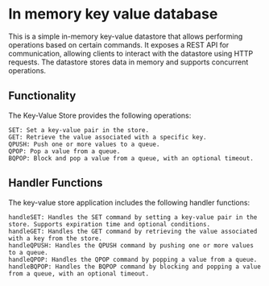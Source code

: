 # In memory key value database

This is a simple in-memory key-value datastore that allows performing operations based on certain commands. It exposes a REST API for communication, allowing clients to interact with the datastore using HTTP requests. The datastore stores data in memory and supports concurrent operations.



## Functionality

The Key-Value Store provides the following operations:

    SET: Set a key-value pair in the store.
    GET: Retrieve the value associated with a specific key.
    QPUSH: Push one or more values to a queue.
    QPOP: Pop a value from a queue.
    BQPOP: Block and pop a value from a queue, with an optional timeout.




## Handler Functions

The key-value store application includes the following handler functions:

    handleSET: Handles the SET command by setting a key-value pair in the store. Supports expiration time and optional conditions.
    handleGET: Handles the GET command by retrieving the value associated with a key from the store.
    handleQPUSH: Handles the QPUSH command by pushing one or more values to a queue.
    handleQPOP: Handles the QPOP command by popping a value from a queue.
    handleBQPOP: Handles the BQPOP command by blocking and popping a value from a queue, with an optional timeout.







